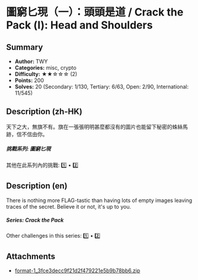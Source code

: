 圖窮匕現（一）：頭頭是道 / Crack the Pack (Ⅰ): Head and Shoulders
===

## Summary

* **Author:** TWY
* **Categories:** misc, crypto
* **Difficulty:** ★★☆☆☆ (2)
* **Points:** 200
* **Solves:** 20 (Secondary: 1/130, Tertiary: 6/63, Open: 2/90, International: 11/545)

## Description (zh-HK)

天下之大，無旗不有。旗在一張張明明甚麼都沒有的圖片也能留下秘密的蛛絲馬跡，信不信由你。

##### 挑戰系列: 圖窮匕現

其他在此系列內的挑戰: [1️⃣](/challenges/359702030) • [2️⃣](/challenges/631596424)

## Description (en)

There is nothing more FLAG-tastic than having lots of empty images leaving traces of the secret. Believe it or not, it's up to you.

##### Series: Crack the Pack

Other challenges in this series: [1️⃣](/challenges/359702030) • [2️⃣](/challenges/631596424)

## Attachments

- [format-1_3fce3decc9f21d2f479221e5b9b78bb6.zip](https://github.com/blackb6a/hkcert-ctf-2024-challenges-public/releases/download/v1.0.0/format-1_3fce3decc9f21d2f479221e5b9b78bb6.zip)




